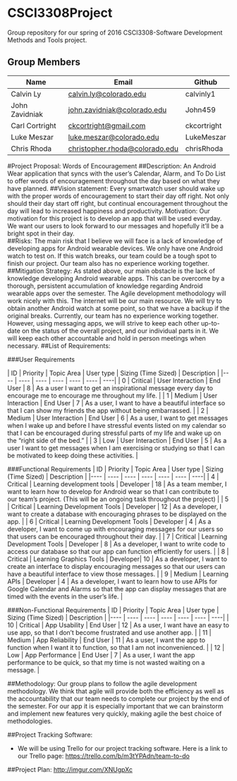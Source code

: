 # CSCI3308Project
Group repository for our spring of 2016 CSCI3308-Software Development Methods and Tools project. 

## Group Members
| Name | Email | Github |
| ---- | ---- | ----|
|Calvin Ly |calvin.ly@colorado.edu | calvinly1 |
|John Zavidniak | john.zavidniak@colorado.edu | John459 |
|Carl Cortright | ckcortright@gmail.com | ckcortright |
|Luke Meszar | luke.meszar@colorado.edu | LukeMeszar |
|Chris Rhoda | christopher.rhoda@colorado.edu | chrisRhoda |

#Project Proposal: Words of Encouragement
##Description:
An Android Wear application that syncs with the user’s Calendar, Alarm, and To Do List to offer words of encouragement throughout the day based on what they have planned.
##Vision statement: 
Every smartwatch user should wake up with the proper words of encouragement to start their day off right. Not only should their day start off right, but continual encouragement throughout the day will lead to increased happiness and productivity. 
Motivation: Our motivation for this project is to develop an app that will be used everyday. We want our users to look forward to our messages and hopefully it’ll be a bright spot in their day.   
##Risks: 
The main risk that I believe we will face is a lack of knowledge of developing apps for Android wearable devices. We only have one Android watch to test on. If this watch breaks, our team could be a tough spot to finish our project. Our team also has no experience working together. 
##Mitigation Strategy:
As stated above, our main obstacle is the lack of knowledge developing Android wearable apps.  This can be overcome by a thorough, persistent accumulation of knowledge regarding Android wearable apps over the semester.  The Agile development methodology will work nicely with this.  The internet will be our main resource.  We will try to obtain another Android watch at some point, so that we have a backup if the original breaks.  Currently, our team has no experience working together.  However, using messaging apps, we will strive to keep each other up-to-date on the status of the overall project, and our individual parts in it.  We will keep each other accountable and hold in person meetings when necessary. 
##List of Requirements: 

###User Requirements

| ID | Priority | Topic Area | User type | Sizing (Time Sized) | Description | 
|---- | ---- | ---- | ---- | ---- | ---- | ----|
| 0 | Critical | User Interaction | End User | 8 |  As a user I want to get an inspirational message every day to encourage me to encourage me throughout my life. |
| 1 | Medium | User Interaction | End User | 7 |  As a user, I want to have a beautiful interface so that I can show my friends the app without being embarrassed. | 
| 2 | Medium | User Interaction | End User | 6 |  As a user, I want to get messages when I wake up and before I have stressful events listed on my calendar so that I can  be encouraged during stressful parts of my life and wake up on the “right side of the bed.” | 
| 3 | Low | User Interaction | End User | 5 |  As a user I want to get messages when I am exercising or studying so that I can be motivated to keep doing these activities.  | 

###Functional Requirements
| ID | Priority | Topic Area | User type | Sizing (Time Sized) | Description | 
|---- | ---- | ---- | ---- | ---- | ---- | ----|
| 4 | Critical | Learning development tools | Developer | 18 |  As a team member, I want to learn how to develop for Android wear so that I can contribute to our team’s project. (This will be an ongoing task throughout the project) | 
| 5 | Critical | Learning Development Tools | Developer | 12 |  As a developer, I want to create a database with encouraging phrases to be displayed on the app. | 
| 6 | Critical | Learning Development Tools | Developer | 4 |  As a developer, I want to come up with encouraging messages for our users so that users can be encouraged throughout their day. | 
| 7 | Critical | Learning Development Tools | Developer | 8 |  As a developer, I want to write code to access our database so that our app can function efficiently for users. |
| 8 | Critical | Learning Graphics Tools | Developer| 10 |  As a developer, I want to create an interface to display encouraging messages so that our users can have a beautiful interface to view those messages.  | 
| 9 | Medium | Learning APIs | Developer | 4 |  As a developer, I want to learn how to use APIs for Google Calendar and Alarms so that the app can display messages that are timed with the events in the user’s life.  | 

###Non-Functional Requirements
| ID | Priority | Topic Area | User type | Sizing (Time Sized) | Description |
|---- | ---- | ---- | ---- | ---- | ---- | ----|
| 10 | Critical | App Usability | End User | 12 |  As a user, I want have an easy to use app, so that I don’t become frustrated and use another app. | 
| 11 | Medium | App Reliability | End User | 11 |  As a user, I want the app to function when I want it to function, so that I am not inconvenienced. | 
| 12 | Low | App Performance | End User | 7 |  As a user, I want the app performance to be quick, so that my time is not wasted waiting on a message. | 

##Methodology: 
Our group plans to follow the agile development methodology. We think that agile will provide both the efficiency as well as the accountability that our team needs to complete our project by the end of the semester. For our app it is especially important that we can brainstorm and implement new features very quickly, making agile the best choice of methodologies. 

##Project Tracking Software:
- We will be using Trello for our project tracking software. Here is a link to our Trello page: https://trello.com/b/m3tYPAdn/team-to-do 

##Project Plan:
http://imgur.com/XNUgpXc
 





